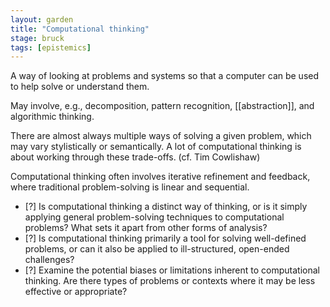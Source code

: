```yaml
---  
layout: garden
title: "Computational thinking"
stage: bruck
tags: [epistemics]
---
```


A way of looking at problems and systems so that a computer can be used to help solve or understand them.

May involve, e.g., decomposition, pattern recognition, [[abstraction]], and algorithmic thinking.
  
There are almost always multiple ways of solving a given problem, which may vary stylistically or semantically. A lot of computational thinking is about working through these trade-offs. (cf. Tim Cowlishaw)

Computational thinking often involves iterative refinement and feedback, where traditional problem-solving is linear and sequential.

- [?] Is computational thinking a distinct way of thinking, or is it simply applying general problem-solving techniques to computational problems? What sets it apart from other forms of analysis?
- [?] Is computational thinking primarily a tool for solving well-defined problems, or can it also be applied to ill-structured, open-ended challenges?
- [?] Examine the potential biases or limitations inherent to computational thinking. Are there types of problems or contexts where it may be less effective or appropriate?